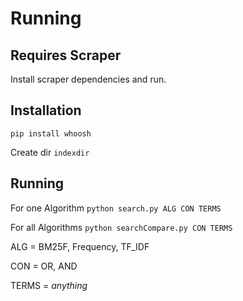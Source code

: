 # Running

## Requires Scraper

Install scraper dependencies and run.

## Installation

`pip install whoosh`

Create dir `indexdir`

## Running

For one Algorithm `python search.py ALG CON TERMS`

For all Algorithms `python searchCompare.py CON TERMS`

ALG = BM25F, Frequency, TF_IDF

CON = OR, AND

TERMS = *anything*
